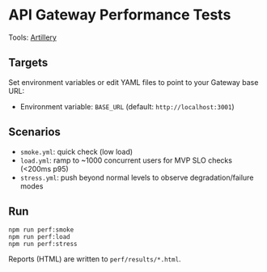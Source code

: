 # API Gateway Performance Tests

Tools: [Artillery](https://www.artillery.io/)

## Targets

Set environment variables or edit YAML files to point to your Gateway base URL:

- Environment variable: `BASE_URL` (default: `http://localhost:3001`)

## Scenarios

- `smoke.yml`: quick check (low load)
- `load.yml`: ramp to ~1000 concurrent users for MVP SLO checks (<200ms p95)
- `stress.yml`: push beyond normal levels to observe degradation/failure modes

## Run

```
npm run perf:smoke
npm run perf:load
npm run perf:stress
```

Reports (HTML) are written to `perf/results/*.html`.

